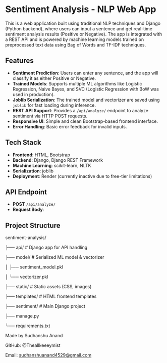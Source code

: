 # Sentiment Analysis - NLP Web App

This is a web application built using traditional NLP techniques and Django (Python backend), where users can input a sentence and get real-time sentiment analysis results (Positive or Negative). The app is integrated with a REST API and is powered by machine learning models trained on preprocessed text data using Bag of Words and TF-IDF techniques.

## Features

- **Sentiment Prediction**: Users can enter any sentence, and the app will classify it as either Positive or Negative.
- **Trained Models**: Supports multiple ML algorithms like Logistic Regression, Naive Bayes, and SVC (Logistic Regression with BoW was used in production).
- **Joblib Serialization**: The trained model and vectorizer are saved using `joblib` for fast loading during inference.
- **REST API Support**: Provides a `/api/analyze/` endpoint to analyze sentiment via HTTP POST requests.
- **Responsive UI**: Simple and clean Bootstrap-based frontend interface.
- **Error Handling**: Basic error feedback for invalid inputs.

## Tech Stack

- **Frontend**: HTML, Bootstrap
- **Backend**: Django, Django REST Framework
- **Machine Learning**: scikit-learn, NLTK
- **Serialization**: joblib
- **Deployment**: Render (currently inactive due to free-tier limitations)

## API Endpoint

- **POST** `/api/analyze/`
- **Request Body**:

## Project Structure
 sentiment-analysis/
 
├── api/                  # Django app for API handling

├── model/                # Serialized ML model & vectorizer

│   ├── sentiment_model.pkl

│   └── vectorizer.pkl

├── static/               # Static assets (CSS, images)

├── templates/            # HTML frontend templates

├── sentiment/            # Main Django project

├── manage.py

└── requirements.txt

Made by Sudhanshu Anand

GitHub: @Theallkeeeymist

Email: sudhanshuanand4529@gmail.com
